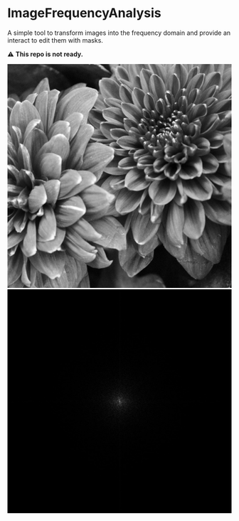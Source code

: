 # ImageFrequencyAnalysis
A simple tool to transform images into the frequency domain and provide an interact to edit them with masks.

:warning: **This repo is not ready.**

![](resources/spatial.jpg)
![](resources/frequency.jpg)
